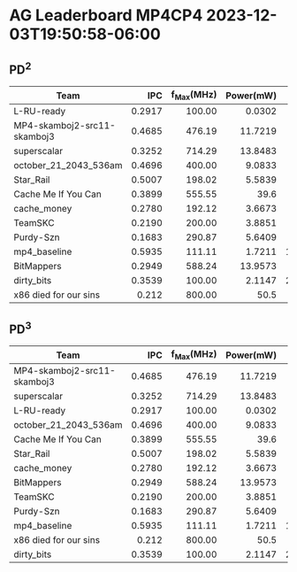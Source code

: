 # AG Leaderboard MP4CP4 2023-12-03T19:50:58-06:00


## PD<sup>2</sup>
|Team|IPC|f<sub>Max</sub>(MHz)|Power(mW)|Delay(ps)|PD<sup>2</sup>|
|---|--:|--:|--:|--:|--:|
|L-RU-ready|0.2917|100.00|0.0302|9862300000|2.93|
|MP4-skamboj2-src11-skamboj3|0.4685|476.19|11.7219|1289824000|19.50|
|superscalar|0.3252|714.29|13.8483|1238779000|21.25|
|october_21_2043_536am|0.4696|400.00|9.0833|1531710000|21.31|
|Star_Rail|0.5007|198.02|5.5839|2901775000|47.02|
|Cache Me If You Can|0.3899|555.55|39.6|1328248800|69.86|
|cache_money|0.2780|192.12|3.6673|5386109000|106.39|
|TeamSKC|0.2190|200.00|3.8851|6568305000|167.61|
|Purdy-Szn|0.1683|290.87|5.6409|5877918000|194.89|
|mp4_baseline|0.5935|111.11|1.7211|11077659000|211.20|
|BitMappers|0.2949|588.24|13.9573|4210733000|247.47|
|dirty_bits|0.3539|100.00|2.1147|20640610000|900.93|
|x86 died for our sins|0.212|800.00|50.5|4297715000|932.75|

## PD<sup>3</sup>
|Team|IPC|f<sub>Max</sub>(MHz)|Power(mW)|Delay(ps)|PD<sup>3</sup>|
|---|--:|--:|--:|--:|--:|
|MP4-skamboj2-src11-skamboj3|0.4685|476.19|11.7219|1289824000|25.15|
|superscalar|0.3252|714.29|13.8483|1238779000|26.33|
|L-RU-ready|0.2917|100.00|0.0302|9862300000|28.93|
|october_21_2043_536am|0.4696|400.00|9.0833|1531710000|32.64|
|Cache Me If You Can|0.3899|555.55|39.6|1328248800|92.79|
|Star_Rail|0.5007|198.02|5.5839|2901775000|136.44|
|cache_money|0.2780|192.12|3.6673|5386109000|573.02|
|BitMappers|0.2949|588.24|13.9573|4210733000|1042.02|
|TeamSKC|0.2190|200.00|3.8851|6568305000|1100.92|
|Purdy-Szn|0.1683|290.87|5.6409|5877918000|1145.56|
|mp4_baseline|0.5935|111.11|1.7211|11077659000|2339.64|
|x86 died for our sins|0.212|800.00|50.5|4297715000|4008.71|
|dirty_bits|0.3539|100.00|2.1147|20640610000|18595.80|
